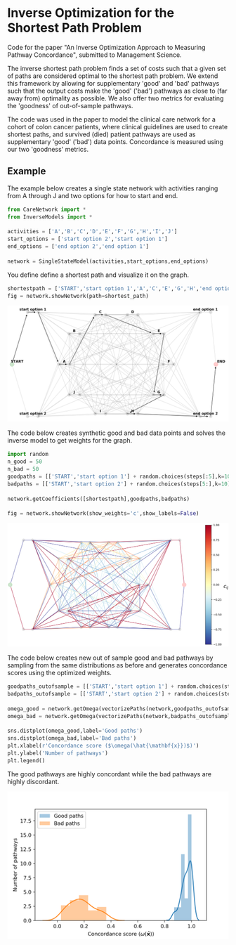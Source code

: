 # Inverse Optimization for the Shortest Path Problem
Code for the paper "An Inverse Optimization Approach to Measuring Pathway Concordance", submitted to Management Science.

The inverse shortest path problem finds a set of costs such that a given set of paths are considered optimal to the shortest path problem.
We extend this framework by allowing for supplementary 'good' and 'bad' pathways such that the output costs make the 'good' ('bad')
pathways as close to (far away from) optimality as possible. We also offer two metrics for evaluating the 'goodness' of out-of-sample pathways. 

The code was used in the paper to model the clinical care network for a cohort of colon cancer patients, where 
clinical guidelines are used to create shortest paths, and 
survived (died) patient pathways are used as supplementary 'good' ('bad') data points. 
Concordance is measured using our two 'goodness' metrics. 

## Example
The example below creates a single state network with activities ranging from A through J and two options for how to start and end.

```python
from CareNetwork import *
from InverseModels import *

activities = ['A','B','C','D','E','F','G','H','I','J']
start_options = ['start option 2','start option 1']
end_options = ['end option 2','end option 1']

network = SingleStateModel(activities,start_options,end_options)
```
You define define a shortest path and visualize it on the graph.

```python
shortestpath = ['START','start option 1','A','C','E','G','H','end option 2','END']
fig = network.showNetwork(path=shortest_path)
```
![](https://github.com/yusufshalaby/invo-shortest-path/blob/master/imgs/example_graph.png)

The code below creates synthetic good and bad data points and solves the inverse model to get weights for the graph.

```python
import random
n_good = 50
n_bad = 50
goodpaths = [['START','start option 1'] + random.choices(steps[:5],k=10) + ['end option 2','END'] for i in range(n_good)]
badpaths = [['START','start option 2'] + random.choices(steps[5:],k=10) + ['end option 1','END'] for i in range(n_bad)]

network.getCoefficients([shortestpath],goodpaths,badpaths)

fig = network.showNetwork(show_weights='c',show_labels=False)
```
![](https://github.com/yusufshalaby/invo-shortest-path/blob/master/imgs/example_graph_weights.png)

The code below creates new out of sample good and bad pathways by sampling from the same distributions as before 
and generates concordance scores using the optimized weights. 

```python
goodpaths_outofsample = [['START','start option 1'] + random.choices(steps[:5],k=10) + ['end option 2','END'] for i in range(n_goodpoints)]
badpaths_outofsample = [['START','start option 2'] + random.choices(steps[5:],k=10) + ['end option 1','END'] for i in range(n_badpoints)]

omega_good = network.getOmega(vectorizePaths(network,goodpaths_outofsample))
omega_bad = network.getOmega(vectorizePaths(network,badpaths_outofsample))

sns.distplot(omega_good,label='Good paths')
sns.distplot(omega_bad,label='Bad paths')
plt.xlabel(r'Concordance score ($\omega(\hat{\mathbf{x}})$)')
plt.ylabel('Number of pathways')
plt.legend()
```
The good pathways are highly concordant while the bad pathways are highly discordant.

![](https://github.com/yusufshalaby/invo-shortest-path/blob/master/imgs/example_omega.png)

